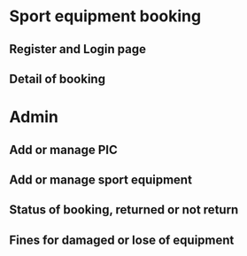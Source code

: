 # Sport equipment booking
## Register and Login page
## Detail of booking

# Admin
## Add or manage PIC
## Add or manage sport equipment
## Status of booking, returned or not return
## Fines for damaged or lose of equipment
